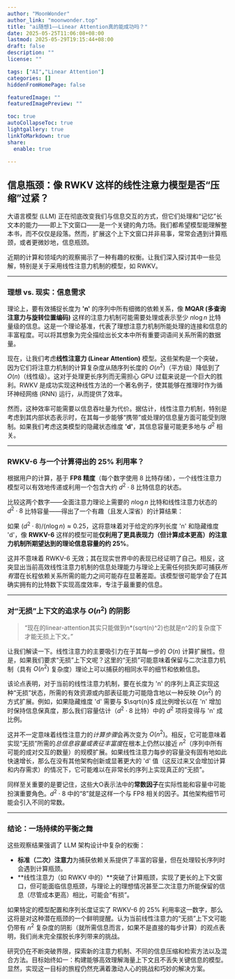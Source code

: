 ```yaml
---
author: "MoonWonder"
author_link: "moonwonder.top"
title: "ai随想1——Linear Attention真的能成功吗？"
date: 2025-05-25T11:06:08+08:00
lastmod: 2025-05-29T19:15:44+08:00
draft: false
description: ""
license: ""

tags: ["AI","Linear Attention"]
categories: []
hiddenFromHomePage: false

featuredImage: ""
featuredImagePreview: ""

toc: true
autoCollapseToc: true
lightgallery: true
linkToMarkdown: true
share:
  enable: true

---
```



## 信息瓶颈：像 RWKV 这样的线性注意力模型是否“压缩”过紧？

大语言模型 (LLM) 正在彻底改变我们与信息交互的方式，但它们处理和“记忆”长文本的能力——即上下文窗口——是一个关键的角力场。我们都希望模型能理解整本书，而不仅仅是段落。然而，扩展这个上下文窗口并非易事，常常会遇到计算瓶颈，或者更微妙地，信息瓶颈。

近期的计算和领域内的观察揭示了一种有趣的权衡。让我们深入探讨其中一些见解，特别是关于采用线性注意力机制的模型，如 RWKV。

---

### 理想 vs. 现实：信息需求

理论上，要有效捕捉长度为 **'n'** 的序列中所有细微的依赖关系，像 **MQAR (多查询注意力与旋转位置编码)** 这样的注意力机制可能需要处理或表示至少 $n \log n$ 比特量级的信息。这是一个理论基准，代表了理想注意力机制所能处理的连接和信息的丰富程度。可以将其想象为完全描绘出长文本中所有重要词语间关系所需的数据量。

现在，让我们考虑**线性注意力 (Linear Attention)** 模型。这些架构是一个突破，因为它们将注意力机制的计算复杂度从随序列长度的 $O(n^2)$（平方级）降低到了 $O(n)$（线性级）。这对于处理更长序列而无需担心 GPU 过载来说是一个巨大的胜利。RWKV 是成功实现这种线性方法的一个著名例子，使其能够在推理时作为循环神经网络 (RNN) 运行，从而提供了效率。

然而，这种效率可能需要以信息吞吐量为代价。据估计，线性注意力机制，特别是考虑到其内部状态表示时，在其每一步能够“携带”或处理的信息量方面可能受到限制。如果我们考虑这类模型的隐藏状态维度 **'d'**，其信息容量可能更多地与 $d^2$ 相关。

---

### RWKV-6 与一个计算得出的 25% 利用率？

根据用户的计算，基于 **FP8 精度**（每个数字使用 8 比特存储），一个线性注意力模型可以有效地传递或利用一个包含大约 $d^2 \cdot 8$ 比特信息的状态。

比较这两个数字——全面注意力理论上需要的 $n \log n$ 比特和线性注意力状态的 $d^2 \cdot 8$ 比特容量——得出了一个有趣（且发人深省）的计算结果：

如果 $(d^2 \cdot 8) / (n \log n) \approx 0.25$，这将意味着对于给定的序列长度 'n' 和隐藏维度 'd'，像 **RWKV-6** 这样的模型可能**仅利用了更具表现力（但计算成本更高）的注意力机制所期望达到的理论信息容量的约 25%**。

这并不意味着 RWKV-6 无效；其在现实世界中的表现已经证明了自己。相反，这突显出当前高效线性注意力机制的信息处理能力与理论上无需任何损失即可捕获*所有*潜在长程依赖关系所需的能力之间可能存在显著差距。该模型很可能学会了在其确实拥有的比特数下实现高度效率，专注于最重要的信息。

---

### 对“无损”上下文的追求与 $O(n^2)$ 的阴影

> “现在的linear-attention其实只能做到n*(sqrt(n)^2)也就是n^2的复杂度下才能无损上下文。”

让我们解读一下。线性注意力的主要吸引力在于其每一步的 $O(n)$ 计算扩展性。但是，如果我们要求“无损”上下文呢？这里的“无损”可能意味着保留与二次注意力机制（具有 $O(n^2)$ 复杂度）理论上可以捕获的相同水平的细节和依赖信息。

该论点表明，对于当前的线性注意力机制，要在长度为 'n' 的序列上真正实现这种“无损”状态，所需的有效资源或内部表征能力可能隐含地以一种反映 $O(n^2)$ 的方式扩展。例如，如果隐藏维度 'd' 需要与 $\sqrt{n}$ 成比例增长以在 'n' 增加时保持信息保真度，那么我们容量估计（$d^2 \cdot 8$ 比特）中的 $d^2$ 项将变得与 'n' 成比例。

这并不一定意味着线性注意力的*计算步骤*会再次变为 $O(n^2)$。相反，它可能意味着实现“无损”所需的*总信息容量或表征丰富度*在根本上仍然以接近 $n^2$（序列中所有可能的成对交互的数量）的规模扩展。如果线性注意力每步的容量没有固有地如此快速增长，那么在没有其他架构创新或显著更大的 'd' 值（这反过来又会增加计算和内存需求）的情况下，它可能难以在非常长的序列上实现真正的“无损”。

同样至关重要的是要记住，这些大O表示法中的**常数因子**在实际性能和容量中可能扮演重要角色。$d^2 \cdot 8$ 中的“8”就是这样一个与 FP8 相关的因子。其他架构细节可能会引入不同的常数。

---

### 结论：一场持续的平衡之舞

这些观察结果强调了 LLM 架构设计中复杂的权衡：

* **标准（二次）注意力**为捕获依赖关系提供了丰富的容量，但在处理较长序列时会遇到计算瓶颈。
* **线性注意力（如 RWKV 中的）**突破了计算瓶颈，实现了更长的上下文窗口，但可能面临信息瓶颈，与理论上的理想情况甚至二次注意力所能保留的信息（尽管成本更高）相比，可能会“有损”。

如果特定的模型配置和序列长度证实了 RWKV-6 的 25% 利用率这一数字，那么这将是对这种潜在瓶颈的一个鲜明提醒。认为当前线性注意力的“无损”上下文可能仍带有 $n^2$ 复杂度的阴影（就所需信息而言，如果不是直接的每步计算）的观点表明，我们尚未完全摆脱长序列带来的挑战。

研究仍在不断突破界限，探索新的注意力机制、不同的信息压缩和检索方法以及混合方法。目标始终如一：构建能够高效理解海量上下文且不丢失关键信息的模型。显然，实现这一目标的旅程仍然充满着激动人心的挑战和巧妙的解决方案。
